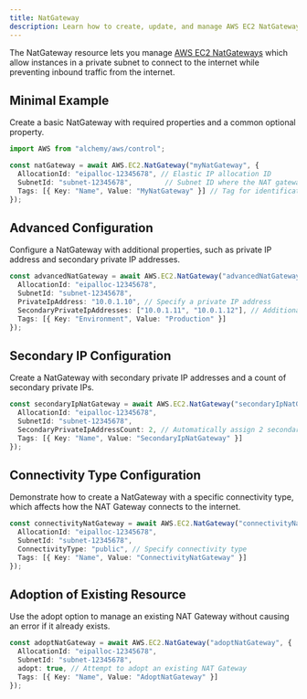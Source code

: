 ```yaml
---
title: NatGateway
description: Learn how to create, update, and manage AWS EC2 NatGateways using Alchemy Cloud Control.
---
```


The NatGateway resource lets you manage [AWS EC2 NatGateways](https://docs.aws.amazon.com/ec2/latest/userguide/) which allow instances in a private subnet to connect to the internet while preventing inbound traffic from the internet.

## Minimal Example

Create a basic NatGateway with required properties and a common optional property.

```ts
import AWS from "alchemy/aws/control";

const natGateway = await AWS.EC2.NatGateway("myNatGateway", {
  AllocationId: "eipalloc-12345678", // Elastic IP allocation ID
  SubnetId: "subnet-12345678",        // Subnet ID where the NAT gateway will reside
  Tags: [{ Key: "Name", Value: "MyNatGateway" }] // Tag for identification
});
```

## Advanced Configuration

Configure a NatGateway with additional properties, such as private IP address and secondary private IP addresses.

```ts
const advancedNatGateway = await AWS.EC2.NatGateway("advancedNatGateway", {
  AllocationId: "eipalloc-12345678",
  SubnetId: "subnet-12345678",
  PrivateIpAddress: "10.0.1.10", // Specify a private IP address
  SecondaryPrivateIpAddresses: ["10.0.1.11", "10.0.1.12"], // Additional private IPs
  Tags: [{ Key: "Environment", Value: "Production" }]
});
```

## Secondary IP Configuration

Create a NatGateway with secondary private IP addresses and a count of secondary private IPs.

```ts
const secondaryIpNatGateway = await AWS.EC2.NatGateway("secondaryIpNatGateway", {
  AllocationId: "eipalloc-12345678",
  SubnetId: "subnet-12345678",
  SecondaryPrivateIpAddressCount: 2, // Automatically assign 2 secondary IP addresses
  Tags: [{ Key: "Name", Value: "SecondaryIpNatGateway" }]
});
```

## Connectivity Type Configuration

Demonstrate how to create a NatGateway with a specific connectivity type, which affects how the NAT Gateway connects to the internet.

```ts
const connectivityNatGateway = await AWS.EC2.NatGateway("connectivityNatGateway", {
  AllocationId: "eipalloc-12345678",
  SubnetId: "subnet-12345678",
  ConnectivityType: "public", // Specify connectivity type
  Tags: [{ Key: "Name", Value: "ConnectivityNatGateway" }]
});
```

## Adoption of Existing Resource

Use the adopt option to manage an existing NAT Gateway without causing an error if it already exists.

```ts
const adoptNatGateway = await AWS.EC2.NatGateway("adoptNatGateway", {
  AllocationId: "eipalloc-12345678",
  SubnetId: "subnet-12345678",
  adopt: true, // Attempt to adopt an existing NAT Gateway
  Tags: [{ Key: "Name", Value: "AdoptNatGateway" }]
});
```